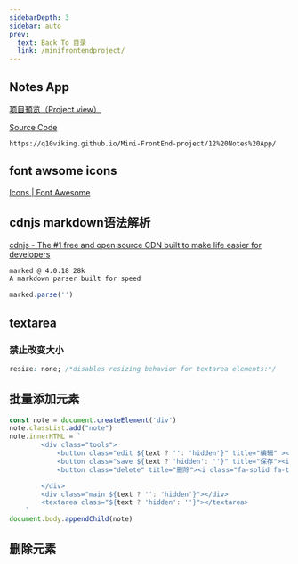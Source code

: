```yaml
---
sidebarDepth: 3
sidebar: auto
prev:
  text: Back To 目录
  link: /minifrontendproject/
---
```




## Notes App

[项目预览（Project view）](https://q10viking.github.io/Mini-FrontEnd-project/12%20Notes%20App/)

[Source Code](https://github.com/Q10Viking/Mini-FrontEnd-project/tree/main/12%20Notes%20App)

<common-progresson-snippet src="https://q10viking.github.io/Mini-FrontEnd-project/12%20Notes%20App/"/>

```
https://q10viking.github.io/Mini-FrontEnd-project/12%20Notes%20App/
```



## font awsome icons

[Icons | Font Awesome](https://fontawesome.com/icons)

## cdnjs markdown语法解析

[cdnjs - The #1 free and open source CDN built to make life easier for developers](https://cdnjs.com/)

```html
marked @ 4.0.18 28k
A markdown parser built for speed
```

```js
marked.parse('')
```



## textarea

### 禁止改变大小

```css
resize: none; /*disables resizing behavior for textarea elements:*/
```



## 批量添加元素

```js
const note = document.createElement('div')
note.classList.add("note")
note.innerHTML = `
        <div class="tools">
            <button class="edit ${text ? '': 'hidden'}" title="编辑" ><i class="fa-solid fa-pen-to-square"></i></button>
            <button class="save ${text ? 'hidden': ''}" title="保存"><i class="fa-solid fa-floppy-disk"></i></button>
            <button class="delete" title="删除"><i class="fa-solid fa-trash"></i></button>

        </div>
        <div class="main ${text ? '': 'hidden'}"></div>
        <textarea class="${text ? 'hidden': ''}"></textarea>
    `
document.body.appendChild(note)
```

## 删除元素

```

```

